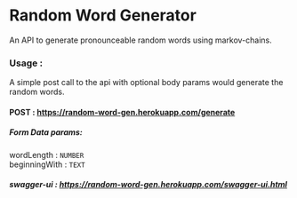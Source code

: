 # Random Word Generator
An API to generate pronounceable random words using markov-chains.

### Usage : 

A simple post call to the api with optional body params would generate the random words.
#### POST : <https://random-word-gen.herokuapp.com/generate>
##### Form Data params:
wordLength : `NUMBER`<br /> beginningWith : `TEXT`

##### swagger-ui : https://random-word-gen.herokuapp.com/swagger-ui.html
